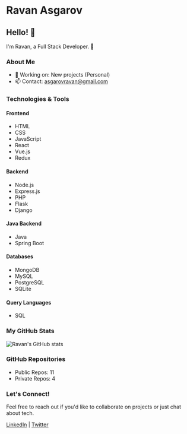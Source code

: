 # Ravan Asgarov

## Hello! 👋

I'm Ravan, a Full Stack Developer. 🚀

### About Me

- 💼 Working on: New projects (Personal)
- 📫 Contact: asgarovravan@gmail.com

### Technologies & Tools

#### Frontend
- HTML
- CSS
- JavaScript
- React
- Vue.js
- Redux

#### Backend
- Node.js
- Express.js
- PHP
- Flask
- Django

#### Java Backend
- Java
- Spring Boot

#### Databases
- MongoDB
- MySQL
- PostgreSQL
- SQLite

#### Query Languages
- SQL

### My GitHub Stats

![Ravan's GitHub stats](https://github-readme-stats.vercel.app/api?username=21Ravan12&show_icons=true&theme=radical)

### GitHub Repositories

- Public Repos: 11
- Private Repos: 4

### Let's Connect!

Feel free to reach out if you'd like to collaborate on projects or just chat about tech.

[LinkedIn](https://www.linkedin.com/in/yourprofile) | [Twitter](https://twitter.com/yourprofile)
